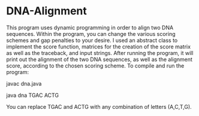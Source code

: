 # DNA-Alignment

This program uses dynamic programming in order to align two DNA sequences. Within the program, you can change the various scoring schemes and gap penalties to your desire. I used an abstract class to implement the score function, matrices for the creation of the score matrix as well as the traceback, and input strings. After running the program, it will print out the alignment of the two DNA sequences, as well as the alignment score, according to the chosen scoring scheme. To compile and run the program:

javac dna.java

java dna TGAC ACTG

You can replace TGAC and ACTG with any combination of letters (A,C,T,G).
